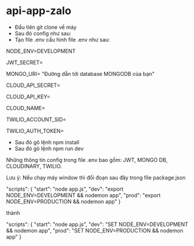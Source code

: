 # api-app-zalo


-  Đầu tiên git clone về máy
- Sau đó config như sau:
-   Tạo file .env cấu hình file .env như sau:

NODE_ENV=DEVELOPMENT

JWT_SECRET=

MONGO_URI= "Đường dẫn tới database MONGODB của bạn"

CLOUD_API_SECRET=

CLOUD_API_KEY=

CLOUD_NAME=

TWILIO_ACCOUNT_SID=

TWILIO_AUTH_TOKEN=

- Sau đó gõ lệnh npm install
- Sau đó gõ lệnh npm run dev

Những thông tin config trong file .env bao gồm: JWT, MONGO DB, CLOUDINARY, TWILIO.


Lưu ý: 
Nếu chạy máy window
thì đổi đoạn sau đây trong file package.json

 "scripts": {
    "start": "node app.js",
    "dev": "export NODE_ENV=DEVELOPMENT && nodemon app",
    "prod": "export NODE_ENV=PRODUCTION && nodemon app"
  }
  
  thành
  
   "scripts": {
    "start": "node app.js",
    "dev": "SET NODE_ENV=DEVELOPMENT && nodemon app",
    "prod": "SET NODE_ENV=PRODUCTION && nodemon app"
  }
  
  
  

